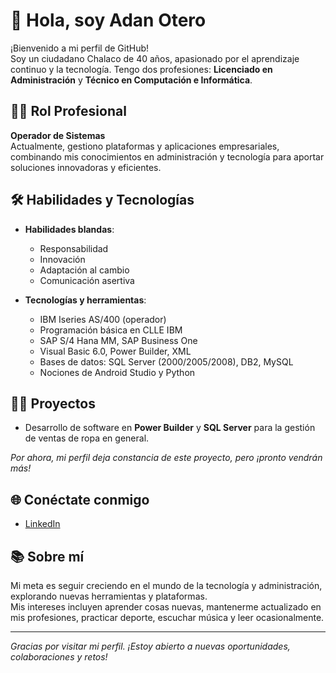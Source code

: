 # 👋 Hola, soy Adan Otero

¡Bienvenido a mi perfil de GitHub!  
Soy un ciudadano Chalaco de 40 años, apasionado por el aprendizaje continuo y la tecnología. Tengo dos profesiones: **Licenciado en Administración** y **Técnico en Computación e Informática**.

## 👨‍💻 Rol Profesional
**Operador de Sistemas**  
Actualmente, gestiono plataformas y aplicaciones empresariales, combinando mis conocimientos en administración y tecnología para aportar soluciones innovadoras y eficientes.

## 🛠️ Habilidades y Tecnologías

- **Habilidades blandas**:  
  - Responsabilidad  
  - Innovación  
  - Adaptación al cambio  
  - Comunicación asertiva

- **Tecnologías y herramientas**:  
  - IBM Iseries AS/400 (operador)
  - Programación básica en CLLE IBM
  - SAP S/4 Hana MM, SAP Business One
  - Visual Basic 6.0, Power Builder, XML
  - Bases de datos: SQL Server (2000/2005/2008), DB2, MySQL
  - Nociones de Android Studio y Python

## 🧑‍💼 Proyectos

- Desarrollo de software en **Power Builder** y **SQL Server** para la gestión de ventas de ropa en general.

_Por ahora, mi perfil deja constancia de este proyecto, pero ¡pronto vendrán más!_

## 🌐 Conéctate conmigo

- [LinkedIn](https://linkedin.com/in/adan.otero@linkedin.com)

## 📚 Sobre mí

Mi meta es seguir creciendo en el mundo de la tecnología y administración, explorando nuevas herramientas y plataformas.  
Mis intereses incluyen aprender cosas nuevas, mantenerme actualizado en mis profesiones, practicar deporte, escuchar música y leer ocasionalmente.

---

_Gracias por visitar mi perfil. ¡Estoy abierto a nuevas oportunidades, colaboraciones y retos!_
